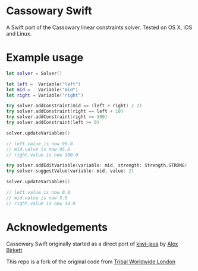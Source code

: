# Cassowary Swift

A Swift port of the Cassowary linear constraints solver. Tested on OS X, iOS and Linux.

# Example usage


```swift
let solver = Solver()

let left =  Variable("left")
let mid =   Variable("mid")
let right = Variable("right")

try solver.addConstraint(mid == (left + right) / 2)
try solver.addConstraint(right == left + 10)
try solver.addConstraint(right <= 100)
try solver.addConstraint(left >= 0)

solver.updateVariables()

// left.value is now 90.0
// mid.value is now 95.0
// right.value is now 100.0

try solver.addEditVariable(variable: mid, strength: Strength.STRONG)
try solver.suggestValue(variable: mid, value: 2)

solver.updateVariables()

// left.value is now 0.0
// mid.value is now 5.0
// right.value is now 10.0

```

# Acknowledgements
Cassowary Swift originally started as a direct port of [kiwi-java](https://github.com/alexbirkett/kiwi-java) by [Alex Birkett](https://github.com/alexbirkett)

This repo is a fork of the original code from [Tribal Worldwide London](https://github.com/tribalworldwidelondon/CassowarySwift)
